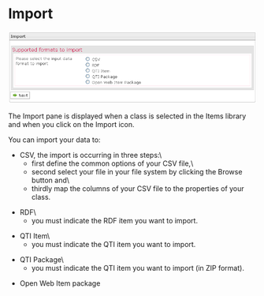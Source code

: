 <!--
parent:
    title: Manage_Items
author:
    - 'Jérôme Bogaerts'
created_at: '2012-03-19 19:22:07'
updated_at: '2013-03-13 13:33:25'
tags:
    - 'Manage Items'
-->

Import
======

![](../resources/Items-import.png)

The Import pane is displayed when a class is selected in the Items library and when you click on the Import icon.

You can import your data to:

-   CSV, the import is occurring in three steps:\
    - first define the common options of your CSV file,\
    - second select your file in your file system by clicking the Browse button and\
    - thirdly map the columns of your CSV file to the properties of your class.

<!-- -->

-   RDF\
    - you must indicate the RDF item you want to import.

<!-- -->

-   QTI Item\
    - you must indicate the QTI item you want to import.

<!-- -->

-   QTI Package\
    - you must indicate the QTI item you want to import (in ZIP format).

<!-- -->

-   Open Web Item package

